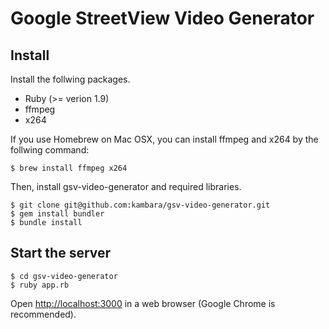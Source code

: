 # Google StreetView Video Generator

## Install

Install the follwing packages.

- Ruby (>= verion 1.9)
- ffmpeg
- x264

If you use Homebrew on Mac OSX, you can install ffmpeg and x264 by the follwing command:

    $ brew install ffmpeg x264

Then, install gsv-video-generator and required libraries.

    $ git clone git@github.com:kambara/gsv-video-generator.git
    $ gem install bundler
    $ bundle install

## Start the server

    $ cd gsv-video-generator
    $ ruby app.rb

Open [http://localhost:3000](http://localhost:3000) in a web browser (Google Chrome is recommended).
